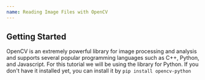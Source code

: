 ```yaml
---
name: Reading Image Files with OpenCV
---
```


## Getting Started

OpenCV is an extremely powerful library for image processing and analysis and supports several popular programming languages such as C++, Python, and Javascript. For this tutorial we will be using the library for Python. If you don't have it installed yet, you can install it by 
`pip install opencv-python`